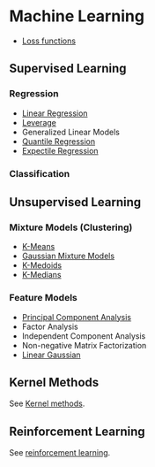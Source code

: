 # Machine Learning

- [Loss functions](machine_learning/loss_functions.md)

## Supervised Learning 

### Regression
- [Linear Regression](machine_learning/supervised/linear_regression.md)
- [Leverage](machine_learning/supervised/leverage.md)
- Generalized Linear Models
- [Quantile Regression](machine_learning/supervised/quantile_regression.md)
- [Expectile Regression](machine_learning/supervised/expectile_regression.md)

### Classification


## Unsupervised Learning

### Mixture Models (Clustering)

- [K-Means](machine_learning/unsupervised/k_means.md)
- [Gaussian Mixture Models](machine_learning/unsupervised/gaussian_mixture_models.md)
- [K-Medoids](machine_learning/unsupervised/k_medoids.md)
- [K-Medians](machine_learning/unsupervised/k_medians.md)

### Feature Models

- [Principal Component Analysis](machine_learning/unsupervised/pca.md)
- Factor Analysis
- Independent Component Analysis
- Non-negative Matrix Factorization
- [Linear Gaussian](machine_learning/unsupervised/linear_gaussian.md)

## Kernel Methods

See [Kernel methods](kernel_methods.md).

## Reinforcement Learning

See [reinforcement learning](reinforcement_learning.md).

## 